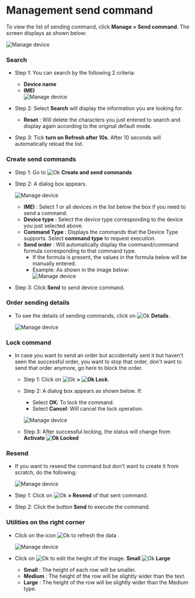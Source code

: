 <div id="command">
</div>

# Management send command

To view the list of sending command, click **Manage > Send command**. The screen displays as shown below:

<span style="display:block;text-align:left">![Manage device ](/docs/assets/images/web-english/device/send-the-device-command.jpg)


### Search

- Step 1: You can search by the following 2 criteria:
    * **Device name**
    - **IMEI**
  <span style="display:block;text-align:left">![Manage device ](/docs/assets/images/web-english/device/search-device-3.png)
- Step 2: Select **Search** will display the information you are looking for.
    - **Reset** : Will delete the characters you just entered to search and display again according to the original default mode.

- Step 3: Tick **turn on Refresh after 10s**. After 10 seconds will automatically reload the list.

### Create send commands



- Step 1: Go to <span class="icon-left svg-filter-tick">![Ok](/docs/assets/images/web-interface/icon/SVG/plus.svg) **Create and send commands**

- Step 2: A dialog box appears.
    
    <span style="display:block;text-align:left">![Manage device ](/docs/assets/images/web-english/device/send-the-device-command-2.jpg)
  
  - **IMEI** : Select 1 or all devices in the list below the box if you need to send a command.
  - **Device type** : Select the device type corresponding to the device you just selected above.
  - **Command Type** : Displays the commands that the Device Type supports. Select **command type** to request execution.
  - **Send order** : Will automatically display the command/command formula corresponding to that command type.
    - If the formula is present, the values ​​in the formula below will be manually entered.
    - Example: As shown in the image below:
    <span style="display:block;text-align:left">![Manage device ](/docs/assets/images/web-english/device/send-the-device-command-4.jpg)

 - Step 3: Click **Send** to send device command.

### Order sending details
 
- To see the details of sending commands, click on <span class="icon-left svg-filter-info">![Ok](/docs/assets/images/web-interface/icon/SVG/icons8-info.svg) **Details** .

    <span style="display:block;text-align:left">![Manage device ](/docs/assets/images/web-english/device/send-the-device-command-3.jpg)

### Lock command

- In case you want to send an order but accidentally sent it but haven't seen the successful order, you want to stop that order, don't want to send that order anymore, go here to block the order.

  - Step 1: Click on <span class="icon-left svg-filter-info">![Ok](/docs/assets/images/web-interface/icon/SVG/ellipsis-h.svg) **> <span class="icon-left svg-filter-info">![Ok](/docs/assets/images/web-interface/icon/SVG/icons8-lock-2.svg) Lock**.

  - Step 2: A dialog box appears as shown below.
    If:
    - Select **OK**: To lock the command.
    - Select **Cancel**: Will cancel the lock operation.
    
    <span style="display:block;text-align:left">![Manage device ](/docs/assets/images/web-english/device/lock.jpg)

  - Step 3: After successful locking, the status will change from **Activate <span class="icon-left svg-filter-serch">![Ok](/docs/assets/images/web-interface/icon/SVG/arrow-right.svg) Locked**

### Resend
- If you want to resend the command but don't want to create it from scratch, do the following:

    <span style="display:block;text-align:left">![Manage device ](/docs/assets/images/web-english/device/send-again.jpg)

- Step 1: Click on <span class="icon-left svg-filter-info">![Ok](/docs/assets/images/web-interface/icon/SVG/ellipsis-h.svg) **> Resend** of that sent command.
- Step 2: Click the button **Send** to execute the command.

### Utilities on the right corner

- Click on the icon <span class="icon-left svg-filter-info">![Ok](/docs/assets/images/web-interface/icon/SVG/icons8-reset.svg) to refresh the data .

  <span style="display:block;text-align:left">![Manage device ](/docs/assets/images/web-english/device/export-command.jpg)

- Click on <span class="icon-left svg-filter-info">![Ok](/docs/assets/images/web-interface/icon/SVG/column-height.svg) to edit the height of the image. **Small** <span class="icon-left svg-filter-serch">![Ok](/docs/assets/images/web-interface/icon/SVG/arrow-right.svg) **Large**

  - **Small** : The height of each row will be smaller.
  - **Medium** : The height of the row will be slightly wider than the text.
  - **Large** : The height of the row will be slightly wider than the Medium type.

  